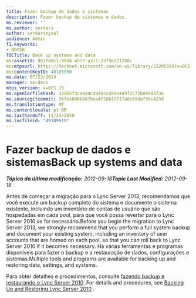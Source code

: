 ```yaml
---
title: Fazer backup de dados e sistemas
description: Fazer backup de sistemas e dados.
ms.reviewer: ''
ms.author: serdars
author: serdarsoysal
audience: Admin
f1.keywords:
- NOCSH
TOCTitle: Back up systems and data
ms:assetid: d61fddc1-98d4-4577-a371-33f9e221288c
ms:mtpsurl: https://technet.microsoft.com/en-us/library/JJ205303(v=OCS.15)
ms:contentKeyID: 48185550
ms.date: 07/23/2014
manager: serdars
mtps_version: v=OCS.15
ms.openlocfilehash: 32d65f3cada4cda49cc49de449f2c71b0990373e
ms.sourcegitcommit: 36fee89bb887bea4f18b19f17a8c69daf5bc423d
ms.translationtype: MT
ms.contentlocale: pt-BR
ms.lasthandoff: 11/24/2020
ms.locfileid: "49389919"
---
```

# <a name="back-up-systems-and-data"></a><span data-ttu-id="98a25-103">Fazer backup de dados e sistemas</span><span class="sxs-lookup"><span data-stu-id="98a25-103">Back up systems and data</span></span>

<div data-xmlns="http://www.w3.org/1999/xhtml">

<div class="topic" data-xmlns="http://www.w3.org/1999/xhtml" data-msxsl="urn:schemas-microsoft-com:xslt" data-cs="https://msdn.microsoft.com/">

<div data-asp="https://msdn2.microsoft.com/asp">



</div>

<div id="mainSection">

<div id="mainBody"><span data-ttu-id="98a25-104">

<span> </span></span><span class="sxs-lookup"><span data-stu-id="98a25-104">

<span> </span></span></span>

<span data-ttu-id="98a25-105">_**Tópico da última modificação:** 2012-09-18_</span><span class="sxs-lookup"><span data-stu-id="98a25-105">_**Topic Last Modified:** 2012-09-18_</span></span>

<span data-ttu-id="98a25-106">Antes de começar a migração para o Lync Server 2013, recomendamos que você execute um backup completo do sistema e documente o sistema existente, incluindo um inventário de contas de usuário que são hospedadas em cada pool, para que você possa reverter para o Lync Server 2010 se for necessário.</span><span class="sxs-lookup"><span data-stu-id="98a25-106">Before you begin the migration to Lync Server 2013, we strongly recommend that you perform a full system backup and document your existing system, including an inventory of user accounts that are homed on each pool, so that you can roll back to Lync Server 2010 if it becomes necessary.</span></span> <span data-ttu-id="98a25-107">Há várias ferramentas e programas disponíveis para fazer o backup e a restauração de dados, configurações e sistemas.</span><span class="sxs-lookup"><span data-stu-id="98a25-107">Multiple tools and programs are available for backing up and restoring data, settings, and systems.</span></span>

<span data-ttu-id="98a25-108">Para obter detalhes e procedimentos, consulte [fazendo backup e restaurando o Lync Server 2010](https://go.microsoft.com/fwlink/p/?linkid=265417) .</span><span class="sxs-lookup"><span data-stu-id="98a25-108">For details and procedures, see [Backing Up and Restoring Lync Server 2010](https://go.microsoft.com/fwlink/p/?linkid=265417) .</span></span>

<span data-ttu-id="98a25-109"></div>

<span> </span>

</div>

</div>

</span><span class="sxs-lookup"><span data-stu-id="98a25-109"></div>

<span> </span>

</div>

</div>

</span></span></div>

